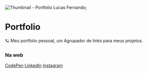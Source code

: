 ![Thumbnail - Portfolio Lucas Fernando](../lucasfernandodev/public/SEO/og_home.png);
# Portfolio

🪐 Meu portfolio pessoal, um Agrupador de links para meus projetos.

### Na web

[CodePen](https://codepen.io/lucasfernandodev)
[LinkedIn](https://www.linkedin.com/in/frontlucasfernandodev/)
[Instagram](https://www.instagram.com/lucasfernandodev/)